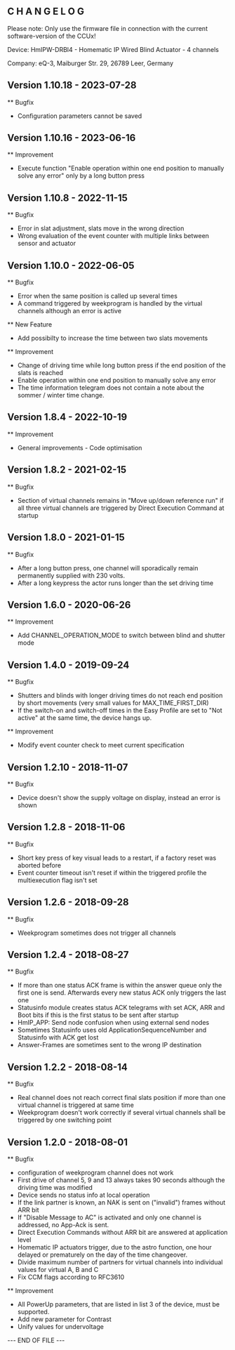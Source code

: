 ﻿C H A N G E L O G
-----------------

Please note: Only use the firmware file in connection with the current software-version of the CCUx!

Device:      HmIPW-DRBl4 - Homematic IP Wired Blind Actuator - 4 channels

Company:     eQ-3, Maiburger Str. 29, 26789 Leer, Germany



Version 1.10.18 - 2023-07-28
--------------------------------------------------------------

** Bugfix
   * Configuration parameters cannot be saved



Version 1.10.16 - 2023-06-16
--------------------------------------------------------------

** Improvement
   * Execute function "Enable operation within one end position to manually solve any error" only by a long button press



Version 1.10.8 - 2022-11-15
--------------------------------------------------------------

** Bugfix
   * Error in slat adjustment, slats move in the wrong direction
   * Wrong evaluation of the event counter with multiple links between sensor and actuator



Version 1.10.0 - 2022-06-05
--------------------------------------------------------------

** Bugfix
   *  Error when the same position is called up several times
   * A command triggered by weekprogram is handled by the virtual channels although an error is active

** New Feature
   * Add possibilty to increase the time between two slats movements

** Improvement
   * Change of driving time while long button press if the end position of the slats is reached
   * Enable operation within one end position to manually solve any error
   * The time information telegram does not contain a note about the sommer / winter time change.



Version 1.8.4 - 2022-10-19
--------------------------------------------------------------

** Improvement
   * General improvements - Code optimisation



Version 1.8.2 - 2021-02-15
--------------------------------------------------------------

** Bugfix
   * Section of virtual channels remains in "Move up/down reference run" if all three virtual channels are triggered by Direct Execution Command at startup



Version 1.8.0 - 2021-01-15
--------------------------------------------------------------

** Bugfix
   * After a long button press, one channel will sporadically remain permanently supplied with 230 volts.
   * After a long keypress the actor runs longer than the set driving time



Version 1.6.0 - 2020-06-26
--------------------------------------------------------------

** Improvement
   * Add CHANNEL_OPERATION_MODE to switch between blind and shutter mode



Version 1.4.0 - 2019-09-24
--------------------------------------------------------------

** Bugfix
   * Shutters and blinds with longer driving times do not reach end position by short movements (very small values for MAX_TIME_FIRST_DIR)
   * If the switch-on and switch-off times in the Easy Profile are set to "Not active" at the same time, the device hangs up.

** Improvement
   * Modify event counter check to meet current specification



Version 1.2.10 - 2018-11-07
--------------------------------------------------------------

** Bugfix
   * Device doesn't show the supply voltage on display, instead an error is shown



Version 1.2.8 - 2018-11-06
--------------------------------------------------------------

** Bugfix
   * Short key press of key visual leads to a restart, if a factory reset was aborted before
   * Event counter timeout isn't reset if within the triggered profile the multiexecution flag isn't set



Version 1.2.6 - 2018-09-28
--------------------------------------------------------------

** Bugfix
   * Weekprogram sometimes does not trigger all channels



Version 1.2.4 - 2018-08-27
--------------------------------------------------------------

** Bugfix
   * If more than one status ACK frame is within the answer queue only the first one is send. Afterwards every new status ACK only triggers the last one
   * Statusinfo module creates status ACK telegrams with set ACK, ARR and Boot bits if this is the first status to be sent after startup
   * HmIP_APP: Send node confusion when using external send nodes
   * Sometimes Statusinfo uses old ApplicationSequenceNumber and Statusinfo with ACK get lost
   * Answer-Frames are sometimes sent to the wrong IP destination



Version 1.2.2 - 2018-08-14
--------------------------------------------------------------

** Bugfix
   * Real channel does not reach correct final slats position if more than one virtual channel is triggered at same time
   *  Weekprogram doesn't work correctly if several virtual channels shall be triggered by one switching point



Version 1.2.0 - 2018-08-01
--------------------------------------------------------------

** Bugfix
   * configuration of weekprogram channel does not work
   * First drive of channel 5, 9 and 13 always takes 90 seconds although the driving time was modified
   * Device sends no status info at local operation
   * If the link partner is known, an NAK is sent on ("invalid") frames without ARR bit
   * If "Disable Message to AC" is activated and only one channel is addressed, no App-Ack is sent.
   * Direct Execution Commands without ARR bit are answered at application level
   * Homematic IP actuators trigger, due to the astro function, one hour delayed or prematurely on the day of the time changeover.
   * Divide maximum number of partners for virtual channels into individual values for virtual A, B and C
   * Fix CCM flags according to RFC3610

** Improvement
   * All PowerUp parameters, that are listed in list 3 of the device, must be supported.
   * Add new parameter for Contrast
   * Unify values for undervoltage



--- END OF FILE ---
